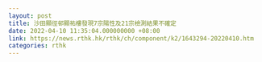```yaml
---
layout: post
title: 沙田顯徑邨顯祐樓發現7宗陽性及21宗檢測結果不確定
date: 2022-04-10 11:35:04.000000000 +08:00
link: https://news.rthk.hk/rthk/ch/component/k2/1643294-20220410.htm
categories: rthk
---
```



